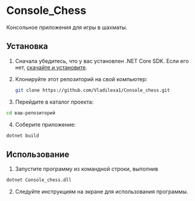 # Console_Chess

Консольное приложения для игры в шахматы.

## Установка

1. Сначала убедитесь, что у вас установлен .NET Core SDK. Если его нет, [скачайте и установите](https://dotnet.microsoft.com/download).

2. Клонируйте этот репозиторий на свой компьютер:

   ```bash
   git clone https://github.com/Vladilexa1/Console_chess.git
   ```
3. Перейдите в каталог проекта:
```bash
cd ваш-репозиторий
```
4. Соберите приложение:
```bash
dotnet build
```
## Использование

1. Запустите программу из командной строки, выполнив
```bash
dotnet Console_chess.dll
```
2. Следуйте инструкциям на экране для использования программы.

